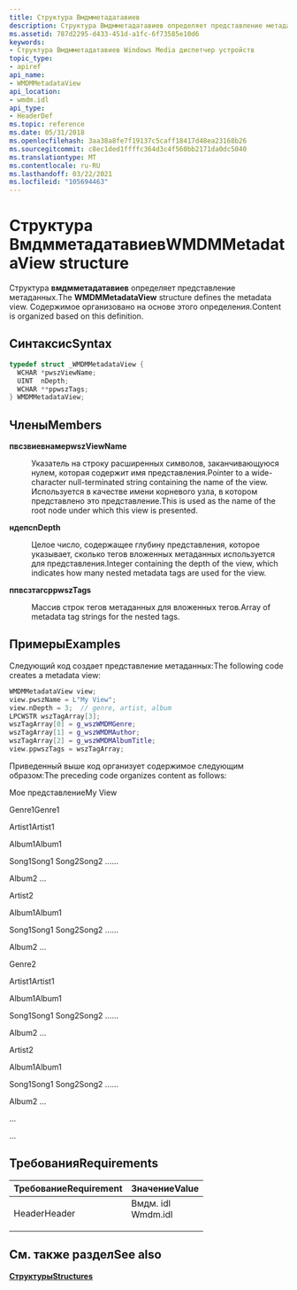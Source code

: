 ```yaml
---
title: Структура Вмдмметадатавиев
description: Структура Вмдмметадатавиев определяет представление метаданных. Содержимое организовано на основе этого определения.
ms.assetid: 787d2295-d433-451d-a1fc-6f73585e10d6
keywords:
- Структура Вмдмметадатавиев Windows Media диспетчер устройств
topic_type:
- apiref
api_name:
- WMDMMetadataView
api_location:
- wmdm.idl
api_type:
- HeaderDef
ms.topic: reference
ms.date: 05/31/2018
ms.openlocfilehash: 3aa38a8fe7f19137c5caff18417d48ea23168b26
ms.sourcegitcommit: c8ec1ded1ffffc364d3c4f560bb2171da0dc5040
ms.translationtype: MT
ms.contentlocale: ru-RU
ms.lasthandoff: 03/22/2021
ms.locfileid: "105694463"
---
```

# <a name="wmdmmetadataview-structure"></a><span data-ttu-id="30e57-105">Структура Вмдмметадатавиев</span><span class="sxs-lookup"><span data-stu-id="30e57-105">WMDMMetadataView structure</span></span>

<span data-ttu-id="30e57-106">Структура **вмдмметадатавиев** определяет представление метаданных.</span><span class="sxs-lookup"><span data-stu-id="30e57-106">The **WMDMMetadataView** structure defines the metadata view.</span></span> <span data-ttu-id="30e57-107">Содержимое организовано на основе этого определения.</span><span class="sxs-lookup"><span data-stu-id="30e57-107">Content is organized based on this definition.</span></span>

## <a name="syntax"></a><span data-ttu-id="30e57-108">Синтаксис</span><span class="sxs-lookup"><span data-stu-id="30e57-108">Syntax</span></span>


```C++
typedef struct _WMDMMetadataView {
  WCHAR *pwszViewName;
  UINT  nDepth;
  WCHAR **ppwszTags;
} WMDMMetadataView;
```



## <a name="members"></a><span data-ttu-id="30e57-109">Члены</span><span class="sxs-lookup"><span data-stu-id="30e57-109">Members</span></span>

<dl> <dt>

<span data-ttu-id="30e57-110">**пвсзвиевнаме**</span><span class="sxs-lookup"><span data-stu-id="30e57-110">**pwszViewName**</span></span>
</dt> <dd>

<span data-ttu-id="30e57-111">Указатель на строку расширенных символов, заканчивающуюся нулем, которая содержит имя представления.</span><span class="sxs-lookup"><span data-stu-id="30e57-111">Pointer to a wide-character null-terminated string containing the name of the view.</span></span> <span data-ttu-id="30e57-112">Используется в качестве имени корневого узла, в котором представлено это представление.</span><span class="sxs-lookup"><span data-stu-id="30e57-112">This is used as the name of the root node under which this view is presented.</span></span>

</dd> <dt>

<span data-ttu-id="30e57-113">**ндепс**</span><span class="sxs-lookup"><span data-stu-id="30e57-113">**nDepth**</span></span>
</dt> <dd>

<span data-ttu-id="30e57-114">Целое число, содержащее глубину представления, которое указывает, сколько тегов вложенных метаданных используется для представления.</span><span class="sxs-lookup"><span data-stu-id="30e57-114">Integer containing the depth of the view, which indicates how many nested metadata tags are used for the view.</span></span>

</dd> <dt>

<span data-ttu-id="30e57-115">**ппвсзтагс**</span><span class="sxs-lookup"><span data-stu-id="30e57-115">**ppwszTags**</span></span>
</dt> <dd>

<span data-ttu-id="30e57-116">Массив строк тегов метаданных для вложенных тегов.</span><span class="sxs-lookup"><span data-stu-id="30e57-116">Array of metadata tag strings for the nested tags.</span></span>

</dd> </dl>

## <a name="examples"></a><span data-ttu-id="30e57-117">Примеры</span><span class="sxs-lookup"><span data-stu-id="30e57-117">Examples</span></span>

<span data-ttu-id="30e57-118">Следующий код создает представление метаданных:</span><span class="sxs-lookup"><span data-stu-id="30e57-118">The following code creates a metadata view:</span></span>


```C++
WMDMMetadataView view;
view.pwszName = L"My View";
view.nDepth = 3;  // genre, artist, album
LPCWSTR wszTagArray[3]; 
wszTagArray[0] = g_wszWMDMGenre;
wszTagArray[1] = g_wszWMDMAuthor;
wszTagArray[2] = g_wszWMDMAlbumTitle;
view.ppwszTags = wszTagArray;
```



<span data-ttu-id="30e57-119">Приведенный выше код организует содержимое следующим образом:</span><span class="sxs-lookup"><span data-stu-id="30e57-119">The preceding code organizes content as follows:</span></span>

<dl> <span data-ttu-id="30e57-120">Мое представление</span><span class="sxs-lookup"><span data-stu-id="30e57-120">My View</span></span><dl> <span data-ttu-id="30e57-121">Genre1</span><span class="sxs-lookup"><span data-stu-id="30e57-121">Genre1</span></span><dl> <span data-ttu-id="30e57-122">Artist1</span><span class="sxs-lookup"><span data-stu-id="30e57-122">Artist1</span></span><dl> <span data-ttu-id="30e57-123">Album1</span><span class="sxs-lookup"><span data-stu-id="30e57-123">Album1</span></span><dl> <span data-ttu-id="30e57-124">Song1</span><span class="sxs-lookup"><span data-stu-id="30e57-124">Song1</span></span>  
<span data-ttu-id="30e57-125">Song2</span><span class="sxs-lookup"><span data-stu-id="30e57-125">Song2</span></span>  
<span data-ttu-id="30e57-126">...</span><span class="sxs-lookup"><span data-stu-id="30e57-126">...</span></span>  
</dl> </dd> Album2  
...  
</dl> </dd> Artist2<dl> <span data-ttu-id="30e57-127">Album1</span><span class="sxs-lookup"><span data-stu-id="30e57-127">Album1</span></span><dl> <span data-ttu-id="30e57-128">Song1</span><span class="sxs-lookup"><span data-stu-id="30e57-128">Song1</span></span>  
<span data-ttu-id="30e57-129">Song2</span><span class="sxs-lookup"><span data-stu-id="30e57-129">Song2</span></span>  
<span data-ttu-id="30e57-130">...</span><span class="sxs-lookup"><span data-stu-id="30e57-130">...</span></span>  
</dl> </dd> Album2  
...  
</dl> </dd> </dl> </dd> Genre2<dl> <span data-ttu-id="30e57-131">Artist1</span><span class="sxs-lookup"><span data-stu-id="30e57-131">Artist1</span></span><dl> <span data-ttu-id="30e57-132">Album1</span><span class="sxs-lookup"><span data-stu-id="30e57-132">Album1</span></span><dl> <span data-ttu-id="30e57-133">Song1</span><span class="sxs-lookup"><span data-stu-id="30e57-133">Song1</span></span>  
<span data-ttu-id="30e57-134">Song2</span><span class="sxs-lookup"><span data-stu-id="30e57-134">Song2</span></span>  
<span data-ttu-id="30e57-135">...</span><span class="sxs-lookup"><span data-stu-id="30e57-135">...</span></span>  
</dl> </dd> Album2  
...  
</dl> </dd> Artist2<dl> <span data-ttu-id="30e57-136">Album1</span><span class="sxs-lookup"><span data-stu-id="30e57-136">Album1</span></span><dl> <span data-ttu-id="30e57-137">Song1</span><span class="sxs-lookup"><span data-stu-id="30e57-137">Song1</span></span>  
<span data-ttu-id="30e57-138">Song2</span><span class="sxs-lookup"><span data-stu-id="30e57-138">Song2</span></span>  
<span data-ttu-id="30e57-139">...</span><span class="sxs-lookup"><span data-stu-id="30e57-139">...</span></span>  
</dl> </dd> Album2  
...  
</dl> </dd> ...  
</dl> </dd> ...  
</dl> </dd> </dl>

## <a name="requirements"></a><span data-ttu-id="30e57-140">Требования</span><span class="sxs-lookup"><span data-stu-id="30e57-140">Requirements</span></span>



| <span data-ttu-id="30e57-141">Требование</span><span class="sxs-lookup"><span data-stu-id="30e57-141">Requirement</span></span> | <span data-ttu-id="30e57-142">Значение</span><span class="sxs-lookup"><span data-stu-id="30e57-142">Value</span></span> |
|-------------------|-------------------------------------------------------------------------------------|
| <span data-ttu-id="30e57-143">Header</span><span class="sxs-lookup"><span data-stu-id="30e57-143">Header</span></span><br/> | <dl> <span data-ttu-id="30e57-144"><dt>Вмдм. idl</dt></span><span class="sxs-lookup"><span data-stu-id="30e57-144"><dt>Wmdm.idl</dt></span></span> </dl> |



## <a name="see-also"></a><span data-ttu-id="30e57-145">См. также раздел</span><span class="sxs-lookup"><span data-stu-id="30e57-145">See also</span></span>

<dl> <dt>

[<span data-ttu-id="30e57-146">**Структуры**</span><span class="sxs-lookup"><span data-stu-id="30e57-146">**Structures**</span></span>](structures.md)
</dt> </dl>

 

 





